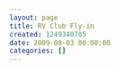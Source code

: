 ```yaml
---
layout: page
title: RV Club Fly-in
created: 1249340705
date: 2009-08-03 00:00:00
categories: []
---
```


